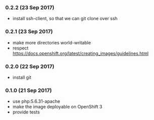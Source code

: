 ### 0.2.2 (23 Sep 2017)

* install ssh-client, so that we can git clone over ssh

### 0.2.1 (23 Sep 2017)

* make more directories world-writable
* respect https://docs.openshift.org/latest/creating_images/guidelines.html

### 0.2.0 (22 Sep 2017)

* install git

### 0.1.0 (21 Sep 2017)

* use php:5.6.31-apache
* make the image deployable on OpenShift 3
* provide tests
